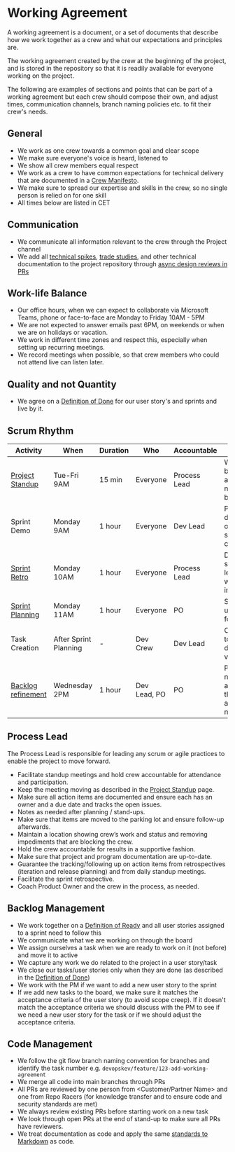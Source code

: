 # Working Agreement

A working agreement is a document, or a set of documents that describe how we work together as a crew and what our
expectations and principles are.

The working agreement created by the crew at the beginning of the project, and is stored in the repository so that it is
readily available for everyone working on the project.

The following are examples of sections and points that can be part of a working agreement but each crew should compose
their own, and adjust times, communication channels, branch naming policies etc. to fit their crew's needs.

## General

- We work as one crew towards a common goal and clear scope
- We make sure everyone's voice is heard, listened to
- We show all crew members equal respect
- We work as a crew to have common expectations for technical delivery that are documented in a [Crew Manifesto](crew_manifesto.md).
- We make sure to spread our expertise and skills in the crew, so no single person is relied on for one skill
- All times below are listed in CET

## Communication

- We communicate all information relevant to the crew through the Project channel
- We add all [technical spikes](../../../design/design_reviews/recipes/technical_spike.md), [trade studies](../../../design/design_reviews/trade_studies/trade_studies.md), and other technical documentation to the project repository through [async design reviews in PRs](../../../design/design_reviews/recipes/async_design_reviews.md)

## Work-life Balance

- Our office hours, when we can expect to collaborate via Microsoft Teams, phone or face-to-face are Monday to Friday 10AM - 5PM
- We are not expected to answer emails past 6PM, on weekends or when we are on holidays or vacation.
- We work in different time zones and respect this, especially when setting up recurring meetings.
- We record meetings when possible, so that crew members who could not attend live can listen later.

## Quality and not Quantity

- We agree on a [Definition of Done](definition_of_done.md) for our user story's and sprints and live by it.

## Scrum Rhythm

| Activity                                                                               | When                  | Duration | Who          | Accountable  | Goal                                                                       |
|----------------------------------------------------------------------------------------|-----------------------|----------|--------------|--------------|----------------------------------------------------------------------------|
| [Project Standup](../../how_we_roll/how_we_roll.md)                                    | Tue-Fri 9AM           | 15 min   | Everyone     | Process Lead | What has been accomplished, next steps, blockers                           |
| Sprint Demo                                                                            | Monday 9AM            | 1 hour   | Everyone     | Dev Lead     | Present work done and sign off on user story completion                    |
| [Sprint Retro](../../how_we_roll/how_we_roll.md)                                       | Monday 10AM           | 1 hour   | Everyone     | Process Lead | Dev Crew shares learnings and what can be improved                        |
| [Sprint Planning](../../how_we_roll/how_we_roll.md)                                    | Monday 11AM           | 1 hour   | Everyone     | PO           | Size and plan user stories for the sprint                                  |
| Task Creation                                                                          | After Sprint Planning | -        | Dev Crew     | Dev Lead     | Create tasks to clarify and determine velocity                             |
| [Backlog refinement](../../beyond_the_basics/backlog_management/backlog_management.md) | Wednesday 2PM         | 1 hour   | Dev Lead, PO | PO           | Prepare for next sprint and ensure that stories are ready for next sprint. |

## Process Lead

The Process Lead is responsible for leading any scrum or agile practices to enable the project to move forward.

- Facilitate standup meetings and hold crew accountable for attendance and participation.
- Keep the meeting moving as described in the [Project Standup](../../how_we_roll/how_we_roll.md) page.
- Make sure all action items are documented and ensure each has an owner and a due date and tracks the open issues.
- Notes as needed after planning / stand-ups.
- Make sure that items are moved to the parking lot and ensure follow-up afterwards.
- Maintain a location showing crew’s work and status and removing impediments that are blocking the crew.
- Hold the crew accountable for results in a supportive fashion.
- Make sure that project and program documentation are up-to-date.
- Guarantee the tracking/following up on action items from retrospectives (iteration and release planning) and from daily standup meetings.
- Facilitate the sprint retrospective.
- Coach Product Owner and the crew in the process, as needed.

## Backlog Management

- We work together on a [Definition of Ready](definition_of_ready.md) and all user stories assigned to a sprint need to follow this
- We communicate what we are working on through the board
- We assign ourselves a task when we are ready to work on it (not before) and move it to active
- We capture any work we do related to the project in a user story/task
- We close our tasks/user stories only when they are done (as described in the [Definition of Done](definition_of_done.md))
- We work with the PM if we want to add a new user story to the sprint
- If we add new tasks to the board, we make sure it matches the acceptance criteria of the user story (to avoid scope creep).
  If it doesn't match the acceptance criteria we should discuss with the PM to see if we need a new user story for the task or if we should adjust the acceptance criteria.

## Code Management

- We follow the git flow branch naming convention for branches and identify the task number e.g. `devopskev/feature/123-add-working-agreement`
- We merge all code into main branches through PRs
- All PRs are reviewed by one person from <Customer/Partner Name> and one from Repo Racers (for knowledge transfer and to ensure code and security standards are met)
- We always review existing PRs before starting work on a new task
- We look through open PRs at the end of stand-up to make sure all PRs have reviewers.
- We treat documentation as code and apply the same [standards to Markdown](../../../code_reviews/recipes/markdown.md) as code.

